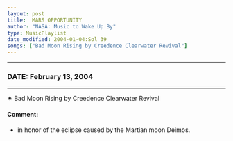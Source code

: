 ```yaml
---
layout: post
title:  MARS OPPORTUNITY
author: "NASA: Music to Wake Up By"
type: MusicPlaylist
date_modified: 2004-01-04:Sol 39
songs: ["Bad Moon Rising by Creedence Clearwater Revival"]
---
```


----
### DATE: February 13, 2004
----
✷ Bad Moon Rising by Creedence Clearwater Revival

#### Comment:
* in honor of the eclipse caused by the Martian moon Deimos.



<br/>
<center>
	<a target="_blank"
	   href="https://twitter.com/intent/tweet?hashtags=Space,NASA,Playlist,NASAWakeupCalls,SpaceProgram&text={{ page.author}}, '{{ page.songs.first }}' {{ page.title }}, {{ page.date | date: '%B %d, %Y' }}. {{ site.url }}{{ page.url }} @nasawakeupcalls">
	   <i class="fab fa-twitter" alt="Tweet this page" style="font-size: 1.3em;"></i>
	</a>
	&nbsp; 	<i class="fas fa-user-astronaut" style="font-size: 1.5em;"></i> &nbsp;
    <a type="amzn" search="'Bad Moon Rising by Creedence Clearwater Revival'" category="popular music">
        <i class="fab fa-amazon" style="font-size: 1.3em;"></i>
    </a>
</center>

